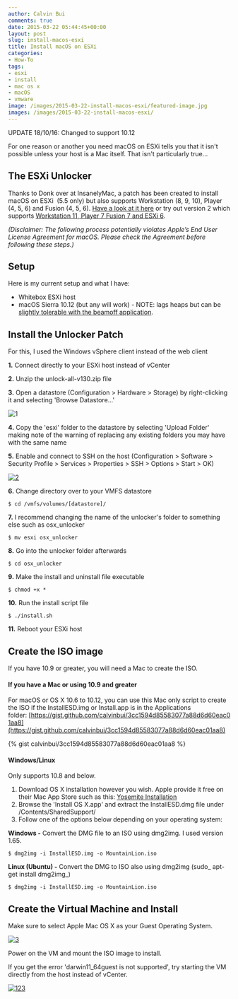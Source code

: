 ```yaml
---
author: Calvin Bui
comments: true
date: 2015-03-22 05:44:45+00:00
layout: post
slug: install-macos-esxi
title: Install macOS on ESXi
categories:
- How-To
tags:
- esxi
- install
- mac os x
- macOS
- vmware
image: /images/2015-03-22-install-macos-esxi/featured-image.jpg
images: /images/2015-03-22-install-macos-esxi/
---
```


UPDATE 18/10/16: Changed to support 10.12

For one reason or another you need macOS on ESXi tells you that it isn't possible unless your host is a Mac itself. That isn't particularly true...

<!-- more -->

## The ESXi Unlocker

Thanks to Donk over at InsanelyMac, a patch has been created to install macOS on ESXi  (5.5 only) but also supports Workstation (8, 9, 10), Player (4, 5, 6) and Fusion (4, 5, 6). [Have a look at it here](http://www.insanelymac.com/forum/topic/267296-esxi-5-mac-os-x-unlocker/) or try out version 2 which supports [Workstation 11, Player 7 Fusion 7 and ESXi 6](http://www.insanelymac.com/forum/files/file/339-unlocker/).

_(Disclaimer: The following process potentially violates Apple’s End User License Agreement for macOS. Please check the Agreement before following these steps.)_

## Setup

Here is my current setup and what I have:

* Whitebox ESXi host
* macOS Sierra 10.12 (but any will work) - NOTE: lags heaps but can be [slightly tolerable with the beamoff application](http://www.insanelymac.com/forum/topic/302424-yosemite-on-vmware-unusable/).

## Install the Unlocker Patch

For this, I used the Windows vSphere client instead of the web client

**1.** Connect directly to your ESXi host instead of vCenter

**2.** Unzip the unlock-all-v130.zip file

**3.** Open a datastore (Configuration > Hardware > Storage) by right-clicking it and selecting 'Browse Datastore...'

![1]({{page.images}}11.png)

**4.** Copy the 'esxi' folder to the datastore by selecting 'Upload Folder' making note of the warning of replacing any existing folders you may have with the same name

**5.** Enable and connect to SSH on the host (Configuration > Software > Security Profile > Services > Properties > SSH > Options > Start > OK)

[![2]({{page.images}}21.png)]({{page.images}}21.png)

**6.** Change directory over to your VMFS datastore

```terminal
$ cd /vmfs/volumes/[datastore]/
```

**7.** I recommend changing the name of the unlocker's folder to something else such as osx_unlocker

```terminal
$ mv esxi osx_unlocker
```

**8.** Go into the unlocker folder afterwards

```terminal
$ cd osx_unlocker
```

**9.** Make the install and uninstall file executable

```terminal
$ chmod +x *
```

**10.** Run the install script file

```terminal
$ ./install.sh
```

**11.** Reboot your ESXi host

## Create the ISO image

If you have 10.9 or greater, you will need a Mac to create the ISO.

#### **If you have a Mac or using 10.9 and greater**

For macOS or OS X 10.6 to 10.12, you can use this Mac only script to create the ISO if the InstallESD.img or Install.app is in the Applications folder: [https://gist.github.com/calvinbui/3cc1594d85583077a88d6d60eac01aa8](https://gist.github.com/calvinbui/3cc1594d85583077a88d6d60eac01aa8)

{% gist calvinbui/3cc1594d85583077a88d6d60eac01aa8 %}

#### Windows/Linux

Only supports 10.8 and below.

1. Download OS X installation however you wish. Apple provide it free on their Mac App Store such as this: [Yosemite Installation](https://itunes.apple.com/us/app/os-x-yosemite/id915041082?mt=12)
2. Browse the 'Install OS X.app' and extract the InstallESD.dmg file under /Contents/SharedSupport/
3. Follow one of the options below depending on your operating system:

**Windows -** Convert the DMG file to an ISO using dmg2img. I used version 1.65.

```terminal
$ dmg2img -i InstallESD.img -o MountainLion.iso
```

**Linux (Ubuntu) -** Convert the DMG to ISO also using dmg2img (sudo_ apt-get install dmg2img_)

```terminal
$ dmg2img -i InstallESD.img -o MountainLion.iso
```

## Create the Virtual Machine and Install

Make sure to select Apple Mac OS X as your Guest Operating System.

[![3]({{page.images}}31.png)]({{page.images}}31.png)

Power on the VM and mount the ISO image to install.

If you get the error 'darwin11_64guest is not supported', try starting the VM directly from the host instead of vCenter.

[![123]({{page.images}}123-1024x875.png)]({{page.images}}123.png)
